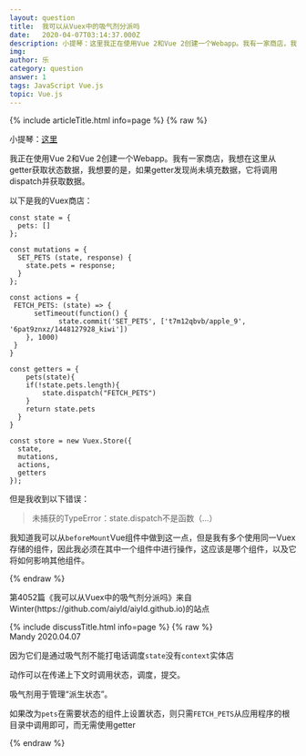 ```yaml
---
layout: question
title:  我可以从Vuex中的吸气剂分派吗
date:   2020-04-07T03:14:37.000Z
description: 小提琴：这里我正在使用Vue 2和Vue 2创建一个Webapp。我有一家商店，我想在这里从getter获取状态数据，我想要的是，如果getter发现...
img: 
author: 乐
category: question
answer: 1
tags: JavaScript Vue.js
topic: Vue.js
---
```

<div class="article-root">
  <div class="article">
    {% include articleTitle.html info=page %}
    {% raw %}
    <div class="article-content"><p><font style="vertical-align: inherit;"><font style="vertical-align: inherit;">小提琴：</font></font><a href="https://jsfiddle.net/9a6Lg2vd/6/" rel="noreferrer"><font style="vertical-align: inherit;"><font style="vertical-align: inherit;">这里</font></font></a></p>

<p><font style="vertical-align: inherit;"><font style="vertical-align: inherit;">我正在使用Vue 2和Vue 2创建一个Webapp。</font><font style="vertical-align: inherit;">我有一家商店，我想在这里从getter获取状态数据，我想要的是，如果getter发现尚未填充数据，它将调用dispatch并获取数据。</font></font></p>

<p><font style="vertical-align: inherit;"><font style="vertical-align: inherit;">以下是我的Vuex商店：</font></font></p>

<pre><code>const state = {<font></font>
  pets: []<font></font>
};<font></font>
<font></font>
const mutations = {<font></font>
  SET_PETS (state, response) {<font></font>
    state.pets = response;<font></font>
  }<font></font>
};<font></font>
<font></font>
const actions = {<font></font>
 FETCH_PETS: (state) =&gt; {<font></font>
      setTimeout(function() { <font></font>
            state.commit('SET_PETS', ['t7m12qbvb/apple_9', '6pat9znxz/1448127928_kiwi'])<font></font>
    }, 1000)<font></font>
 }<font></font>
}<font></font>
<font></font>
const getters = {<font></font>
    pets(state){<font></font>
    if(!state.pets.length){<font></font>
        state.dispatch("FETCH_PETS")<font></font>
    }<font></font>
    return state.pets<font></font>
  }<font></font>
}<font></font>
<font></font>
const store = new Vuex.Store({<font></font>
  state,<font></font>
  mutations,<font></font>
  actions,<font></font>
  getters<font></font>
});<font></font>
</code></pre>

<p><font style="vertical-align: inherit;"><font style="vertical-align: inherit;">但是我收到以下错误：</font></font></p>

<blockquote>
  <p><font style="vertical-align: inherit;"><font style="vertical-align: inherit;">未捕获的TypeError：state.dispatch不是函数（…）</font></font></p>
</blockquote>

<p><font style="vertical-align: inherit;"><font style="vertical-align: inherit;">我知道我可以从</font></font><code>beforeMount</code><font style="vertical-align: inherit;"><font style="vertical-align: inherit;">Vue组件中</font><font style="vertical-align: inherit;">做到这一点，</font><font style="vertical-align: inherit;">但是我有多个使用同一Vuex存储的组件，因此我必须在其中一个组件中进行操作，这应该是哪个组件，以及它将如何影响其他组件。</font></font></p></div>
    {% endraw %}
  </div>
  <p class="winter_mark">第4052篇《我可以从Vuex中的吸气剂分派吗》来自Winter(https://github.com/aiyld/aiyld.github.io)的站点</p>
  <div class="discuss-wrapper">
    {% include discussTitle.html info=page %}
    {% raw %}
    <div class="discuss-list">
    <div class="discuss-item">
        <div class="discuss-parent">
          <div class="discuss-meta">
            <span class="discuss-user">Mandy</span>
            <span class="discuss-time">2020.04.07</span>
          </div>
          <div class="discuss-comment"><p><font style="vertical-align: inherit;"><font style="vertical-align: inherit;">因为它们是通过吸气剂不能打电话调度</font></font><code>state</code><font style="vertical-align: inherit;"><font style="vertical-align: inherit;">没有</font></font><code>context</code><font style="vertical-align: inherit;"><font style="vertical-align: inherit;">实体店</font></font></p>

<p><font style="vertical-align: inherit;"><font style="vertical-align: inherit;">动作可以在传递上下文时调用状态，调度，提交。</font></font></p>

<p><font style="vertical-align: inherit;"><font style="vertical-align: inherit;">吸气剂用于管理“派生状态”。</font></font></p>

<p><font style="vertical-align: inherit;"><font style="vertical-align: inherit;">如果改为</font></font><code>pets</code><font style="vertical-align: inherit;"><font style="vertical-align: inherit;">在需要状态的组件上</font><font style="vertical-align: inherit;">设置</font><font style="vertical-align: inherit;">状态，则只需</font></font><code>FETCH_PETS</code><font style="vertical-align: inherit;"><font style="vertical-align: inherit;">从应用程序的根目录中</font><font style="vertical-align: inherit;">调用即可</font><font style="vertical-align: inherit;">，而无需使用getter</font></font></p></div>
        </div></div>
    </div>
    {% endraw %}
  </div>
<div>
